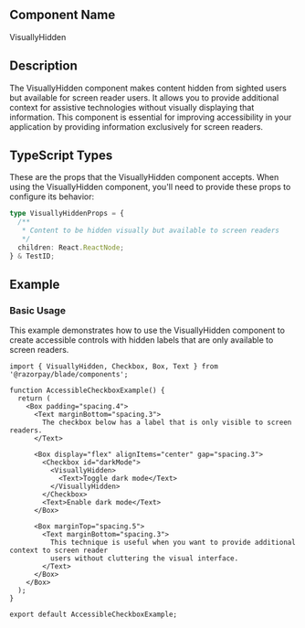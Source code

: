 ## Component Name

VisuallyHidden

## Description

The VisuallyHidden component makes content hidden from sighted users but available for screen reader users. It allows you to provide additional context for assistive technologies without visually displaying that information. This component is essential for improving accessibility in your application by providing information exclusively for screen readers.

## TypeScript Types

These are the props that the VisuallyHidden component accepts. When using the VisuallyHidden component, you'll need to provide these props to configure its behavior:

```typescript
type VisuallyHiddenProps = {
  /**
   * Content to be hidden visually but available to screen readers
   */
  children: React.ReactNode;
} & TestID;
```

## Example

### Basic Usage

This example demonstrates how to use the VisuallyHidden component to create accessible controls with hidden labels that are only available to screen readers.

```tsx
import { VisuallyHidden, Checkbox, Box, Text } from '@razorpay/blade/components';

function AccessibleCheckboxExample() {
  return (
    <Box padding="spacing.4">
      <Text marginBottom="spacing.3">
        The checkbox below has a label that is only visible to screen readers.
      </Text>

      <Box display="flex" alignItems="center" gap="spacing.3">
        <Checkbox id="darkMode">
          <VisuallyHidden>
            <Text>Toggle dark mode</Text>
          </VisuallyHidden>
        </Checkbox>
        <Text>Enable dark mode</Text>
      </Box>

      <Box marginTop="spacing.5">
        <Text marginBottom="spacing.3">
          This technique is useful when you want to provide additional context to screen reader
          users without cluttering the visual interface.
        </Text>
      </Box>
    </Box>
  );
}

export default AccessibleCheckboxExample;
```
